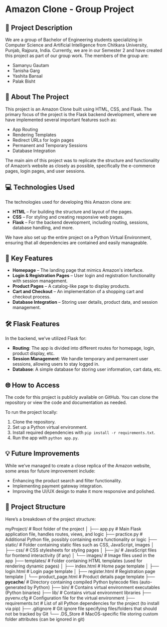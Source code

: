 # Amazon Clone - Group Project

## 📖 Project Description
We are a group of Bachelor of Engineering students specializing in Computer Science and Artificial Intelligence from Chitkara University, Punjab, Rajpura, India. Currently, we are in our Semester 2 and have created this project as part of our group work. The members of the group are:

- Samanyu Gautam
- Tanisha Garg
- Yashita Bansal
- Palak Bisht

## 🚀 About The Project
This project is an Amazon Clone built using HTML, CSS, and Flask. The primary focus of the project is the Flask backend development, where we have implemented several important features such as:

- App Routing
- Rendering Templates
- Redirect URLs for login pages
- Permanent and Temporary Sessions
- Database Integration

The main aim of this project was to replicate the structure and functionality of Amazon’s website as closely as possible, specifically the e-commerce pages, login pages, and user sessions.

## 💻 Technologies Used
The technologies used for developing this Amazon clone are:

- **HTML** – For building the structure and layout of the pages.
- **CSS** – For styling and creating responsive web pages.
- **Flask** – For the backend development, including routing, sessions, database handling, and more.

We have also set up the entire project on a Python Virtual Environment, ensuring that all dependencies are contained and easily manageable.

## 🔧 Key Features
- **Homepage** – The landing page that mimics Amazon's interface.
- **Login & Registration Pages** – User login and registration functionality with session management.
- **Product Pages** – A catalog-like page to display products.
- **Cart and Checkout** – An implementation of a shopping cart and checkout process.
- **Database Integration** – Storing user details, product data, and session management.

## 🛠️ Flask Features
In the backend, we’ve utilized Flask for:

- **Routing**: The app is divided into different routes for homepage, login, product display, etc.
- **Session Management**: We handle temporary and permanent user sessions, allowing users to stay logged in.
- **Database**: A simple database for storing user information, cart data, etc.

## 🌐 How to Access
The code for this project is publicly available on GitHub. You can clone the repository or view the code and documentation as needed.

To run the project locally:

1. Clone the repository.
2. Set up a Python virtual environment.
3. Install required dependencies with `pip install -r requirements.txt`.
4. Run the app with `python app.py`.

## 💡 Future Improvements
While we’ve managed to create a close replica of the Amazon website, some areas for future improvement include:

- Enhancing the product search and filter functionality.
- Implementing payment gateway integration.
- Improving the UI/UX design to make it more responsive and polished.

## 📁 Project Structure
Here’s a breakdown of the project structure:

myProject/                      # Root folder of the project
│
├── app.py                       # Main Flask application file, handles routes, views, and logic
├── practice.py                  # Additional Python file, possibly containing extra functionality or logic
├── static/                      # Folder containing static files such as CSS, JavaScript, images
│   ├── css/                     # CSS stylesheets for styling pages
│   ├── js/                      # JavaScript files for frontend interactivity (if any)
│   └── images/                  # Image files used in the app
├── templates/                   # Folder containing HTML templates (used for rendering dynamic pages)
│   ├── index.html               # Home page template
│   ├── login.html               # Login page template
│   ├── register.html            # Registration page template
│   └── product_page.html        # Product details page template
├── __pycache__/                 # Directory containing compiled Python bytecode files (auto-generated by Python)
├── bin/                         # Contains virtual environment executables (Python binaries)
├── lib/                         # Contains virtual environment libraries
├── pyvenv.cfg                   # Configuration file for the virtual environment
├── requirements.txt             # List of all Python dependencies for the project (to install via pip)
├── .gitignore                   # Git ignore file specifying files/folders that should not be tracked by Git
└── .DS_Store                    # MacOS-specific file storing custom folder attributes (can be ignored in git)
